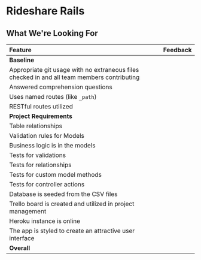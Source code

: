 # Rideshare Rails
## What We're Looking For

<!-- Describe the types of entity relationships you set up in your project and why you set up the relationships that way:
Driver - Trip: One to many
Passenger - Trip: One to many

Describe the role of model validations in your application:
Prevents db from saving invalid data. May mention user experience.

All other questions are qualitative. We explicitly do not need to check their Trello boards... there's currently not an easy way that we can get permissions to their boards/not worth it. Check their Heroku app deployment! (Grade against it, if possible)
 -->

Feature | Feedback
:------------- | :-------------
**Baseline** |
Appropriate git usage with no extraneous files checked in and all team members contributing |
Answered comprehension questions |
Uses named routes (like `_path`) |
RESTful routes utilized |
**Project Requirements** |
Table relationships |
Validation rules for Models |
Business logic is in the models |
Tests for validations | 
Tests for relationships | 
Tests for custom model methods |
Tests for controller actions |
Database is seeded from the CSV files |
Trello board is created and utilized in project management |
Heroku instance is online |
The app is styled to create an attractive user interface |
**Overall** |
